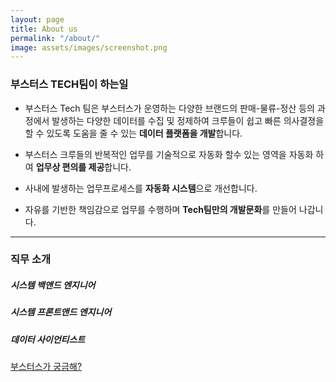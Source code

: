 ```yaml
---
layout: page
title: About us
permalink: "/about/"
image: assets/images/screenshot.png
---
```


### 부스터스 TECH팀이 하는일

* 부스터스 Tech 팀은 부스터스가 운영하는 다양한 브랜드의 판매-물류-정산 등의 과정에서 발생하는 다양한 데이터를 수집 및 정제하여 크루들이 쉽고 빠른 의사결졍을 할 수 있도록 도움을 줄 수 있는 **데이터 플랫폼을 개발**합니다.

* 부스터스 크루들의 반복적인 업무를 기술적으로 자동화 할수 있는 영역을 자동화 하여 **업무상 편의를 제공**합니다.

* 사내에 발생하는 업무프로세스를 **자동화 시스템**으로 개선합니다.

* 자유를 기반한 책임감으로 업무를 수행하며 **Tech팀만의 개발문화**를 만들어 나갑니다.

***

### 직무 소개

##### 시스템 백앤드 엔지니어
>

##### 시스템 프론트앤드 엔지니어
>

##### 데이터 사이언티스트
>


[부스터스가 궁금해?](https://boosters.kr/)
